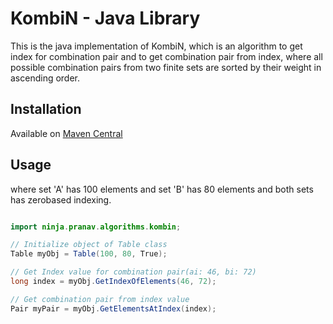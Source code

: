 # KombiN - Java Library

This is the java implementation of KombiN, which is an algorithm to get index for combination pair and to get combination pair from index, where all possible combination pairs from two finite sets are sorted by their weight in ascending order.

## Installation

Available on [Maven Central](https://search.maven.org/search?q=ninja.pranav.algorithms:kombin)

## Usage

where set 'A' has 100 elements and set 'B' has 80 elements and both sets has zerobased indexing.

```java

import ninja.pranav.algorithms.kombin;

// Initialize object of Table class
Table myObj = Table(100, 80, True);

// Get Index value for combination pair(ai: 46, bi: 72)
long index = myObj.GetIndexOfElements(46, 72);

// Get combination pair from index value
Pair myPair = myObj.GetElementsAtIndex(index);

```

